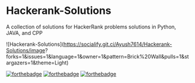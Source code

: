 # Hackerank-Solutions
A collection of solutions for HackerRank problems solutions in Python, JAVA, and CPP

![Hackerank-Solutions](https://socialify.git.ci/Ayush7614/Hackerank-Solutions/image?
forks=1&issues=1&language=1&owner=1&pattern=Brick%20Wall&pulls=1&stargazers=1&theme=Light)


[![forthebadge](https://forthebadge.com/images/badges/built-by-developers.svg)](https://forthebadge.com)
[![forthebadge](https://forthebadge.com/images/badges/built-with-love.svg)](https://forthebadge.com)
[![forthebadge](https://forthebadge.com/images/badges/built-with-swag.svg)](https://forthebadge.com)

